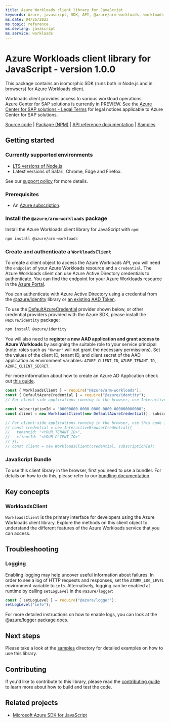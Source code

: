```yaml
---
title: Azure Workloads client library for JavaScript
keywords: Azure, javascript, SDK, API, @azure/arm-workloads, workloads
ms.date: 04/26/2023
ms.topic: reference
ms.devlang: javascript
ms.service: workloads
---
```

# Azure Workloads client library for JavaScript - version 1.0.0 


This package contains an isomorphic SDK (runs both in Node.js and in browsers) for Azure Workloads client.

Workloads client provides access to various workload operations.<br>Azure Center for SAP solutions is currently in PREVIEW. See the [Azure Center for SAP solutions - Legal Terms](https://learn.microsoft.com/legal/azure-center-for-sap-solutions/azure-center-for-sap-solutions-legal-terms) for legal notices applicable to Azure Center for SAP solutions.

[Source code](https://github.com/Azure/azure-sdk-for-js/tree/@azure/arm-workloads_1.0.0/sdk/workloads/arm-workloads) |
[Package (NPM)](https://www.npmjs.com/package/@azure/arm-workloads) |
[API reference documentation](/javascript/api/@azure/arm-workloads) |
[Samples](https://github.com/Azure-Samples/azure-samples-js-management)

## Getting started

### Currently supported environments

- [LTS versions of Node.js](https://github.com/nodejs/release#release-schedule)
- Latest versions of Safari, Chrome, Edge and Firefox.

See our [support policy](https://github.com/Azure/azure-sdk-for-js/blob/@azure/arm-workloads_1.0.0/SUPPORT.md) for more details.

### Prerequisites

- An [Azure subscription][azure_sub].

### Install the `@azure/arm-workloads` package

Install the Azure Workloads client library for JavaScript with `npm`:

```bash
npm install @azure/arm-workloads
```

### Create and authenticate a `WorkloadsClient`

To create a client object to access the Azure Workloads API, you will need the `endpoint` of your Azure Workloads resource and a `credential`. The Azure Workloads client can use Azure Active Directory credentials to authenticate.
You can find the endpoint for your Azure Workloads resource in the [Azure Portal][azure_portal].

You can authenticate with Azure Active Directory using a credential from the [@azure/identity][azure_identity] library or [an existing AAD Token](https://github.com/Azure/azure-sdk-for-js/blob/@azure/arm-workloads_1.0.0/sdk/identity/identity/samples/AzureIdentityExamples.md#authenticating-with-a-pre-fetched-access-token).

To use the [DefaultAzureCredential][defaultazurecredential] provider shown below, or other credential providers provided with the Azure SDK, please install the `@azure/identity` package:

```bash
npm install @azure/identity
```

You will also need to **register a new AAD application and grant access to Azure Workloads** by assigning the suitable role to your service principal (note: roles such as `"Owner"` will not grant the necessary permissions).
Set the values of the client ID, tenant ID, and client secret of the AAD application as environment variables: `AZURE_CLIENT_ID`, `AZURE_TENANT_ID`, `AZURE_CLIENT_SECRET`.

For more information about how to create an Azure AD Application check out [this guide](/azure/active-directory/develop/howto-create-service-principal-portal).

```javascript
const { WorkloadsClient } = require("@azure/arm-workloads");
const { DefaultAzureCredential } = require("@azure/identity");
// For client-side applications running in the browser, use InteractiveBrowserCredential instead of DefaultAzureCredential. See https://aka.ms/azsdk/js/identity/examples for more details.

const subscriptionId = "00000000-0000-0000-0000-000000000000";
const client = new WorkloadsClient(new DefaultAzureCredential(), subscriptionId);

// For client-side applications running in the browser, use this code instead:
// const credential = new InteractiveBrowserCredential({
//   tenantId: "<YOUR_TENANT_ID>",
//   clientId: "<YOUR_CLIENT_ID>"
// });
// const client = new WorkloadsClient(credential, subscriptionId);
```


### JavaScript Bundle
To use this client library in the browser, first you need to use a bundler. For details on how to do this, please refer to our [bundling documentation](https://aka.ms/AzureSDKBundling).

## Key concepts

### WorkloadsClient

`WorkloadsClient` is the primary interface for developers using the Azure Workloads client library. Explore the methods on this client object to understand the different features of the Azure Workloads service that you can access.

## Troubleshooting

### Logging

Enabling logging may help uncover useful information about failures. In order to see a log of HTTP requests and responses, set the `AZURE_LOG_LEVEL` environment variable to `info`. Alternatively, logging can be enabled at runtime by calling `setLogLevel` in the `@azure/logger`:

```javascript
const { setLogLevel } = require("@azure/logger");
setLogLevel("info");
```

For more detailed instructions on how to enable logs, you can look at the [@azure/logger package docs](https://github.com/Azure/azure-sdk-for-js/tree/@azure/arm-workloads_1.0.0/sdk/core/logger).

## Next steps

Please take a look at the [samples](https://github.com/Azure-Samples/azure-samples-js-management) directory for detailed examples on how to use this library.

## Contributing

If you'd like to contribute to this library, please read the [contributing guide](https://github.com/Azure/azure-sdk-for-js/blob/@azure/arm-workloads_1.0.0/CONTRIBUTING.md) to learn more about how to build and test the code.

## Related projects

- [Microsoft Azure SDK for JavaScript](https://github.com/Azure/azure-sdk-for-js)



[azure_cli]: /cli/azure
[azure_sub]: https://azure.microsoft.com/free/
[azure_sub]: https://azure.microsoft.com/free/
[azure_portal]: https://portal.azure.com
[azure_identity]: https://github.com/Azure/azure-sdk-for-js/tree/@azure/arm-workloads_1.0.0/sdk/identity/identity
[defaultazurecredential]: https://github.com/Azure/azure-sdk-for-js/tree/@azure/arm-workloads_1.0.0/sdk/identity/identity#defaultazurecredential

